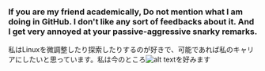 ### If you are my friend academically, Do not mention what I am doing in GitHub. I don't like any sort of feedbacks about it. And I get very annoyed at your passive-aggressive snarky remarks.


私はLinuxを微調整したり探索したりするのが好きで、可能であれば私のキャリアにしたいと思っています。私は今のところ![alt text][archlinux]を好みます

[archlinux]: https://upload.wikimedia.org/wikipedia/commons/thumb/1/17/Archlinux-vert-dark.svg/1200px-Archlinux-vert-dark.svg.png "Arch Linux"